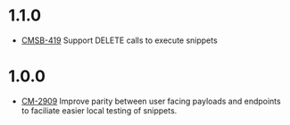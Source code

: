 # 1.1.0
- [CMSB-419](https://jira.cloudmine.me/browse/CMSB-419) Support DELETE calls to execute snippets

# 1.0.0
- [CM-2909](https://jira.cloudmine.me/browse/CM-2909) Improve parity between user facing payloads and endpoints to faciliate easier local testing of snippets.
